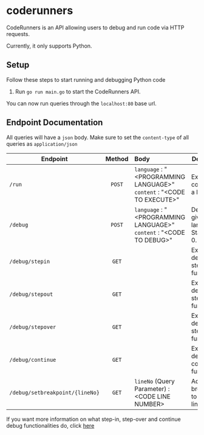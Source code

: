 # coderunners

CodeRunners is an API allowing users to debug and run code via HTTP requests.

Currently, it only supports Python.

## Setup

Follow these steps to start running and debugging Python code
1. Run `go run main.go` to start the CodeRunners API.

You can now run queries through the `localhost:80` base url.

## Endpoint Documentation

All queries will have a `json` body. Make sure to set the `content-type` of all queries as `application/json`

| Endpoint       | Method           | Body                                                                        | Description|
| ----------------|:-------:| :---------------------------------------------------------------------------|------------|
| `/run`          | `POST` | `language` : "\<PROGRAMMING LANGUAGE>" <br> `content` : "\<CODE TO EXECUTE>" | Execute code given a language. |
| `/debug`        | `POST` | `language` : "\<PROGRAMMING LANGUAGE>" <br> `content` : "\<CODE TO DEBUG>"   | Debug code given a language. Start at line 0. |
| `/debug/stepin` | `GET`  |                                                                              | Execute debug step-in functionality |
| `/debug/stepout`| `GET`  |                                                                              | Execute debug step-in functionality |
| `/debug/stepover`| `GET`  |                                                                              | Execute debug step-over functionality |
| `/debug/continue`| `GET`  |                                                                              | Execute debug continue functionality |
| `/debug/setbreakpoint/{lineNo}`| `GET`| `lineNo` (Query Parameter) : \<CODE LINE NUMBER>                 | Add a breakpoint to a specific line.  |
  
If you want more information on what step-in, step-over and continue debug functionalities do, click [here](https://winintro.ru/windowspowershellhelp.en/html/62095f16-dd77-4840-bd65-49cebb354c08.htm#:~:text=In%20the%20Command%20Pane%2C%20type%20O%20and%20press%20ENTER%2C%20or,Debug%20menu%2C%20click%20Step%20Out.&text=Continues%20execution%20to%20the%20end,menu%2C%20click%20Run%2FContinue)
